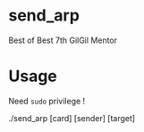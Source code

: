 # send_arp
Best of Best 7th GilGil Mentor

# Usage
Need `sudo` privilege !

./send_arp [card] [sender] [target]
